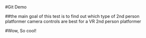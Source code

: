#Git Demo

##the main goal of this test is to find out which type of 2nd person platformer camera controls are best for a VR 2nd person platformer


#Wow, So cool!